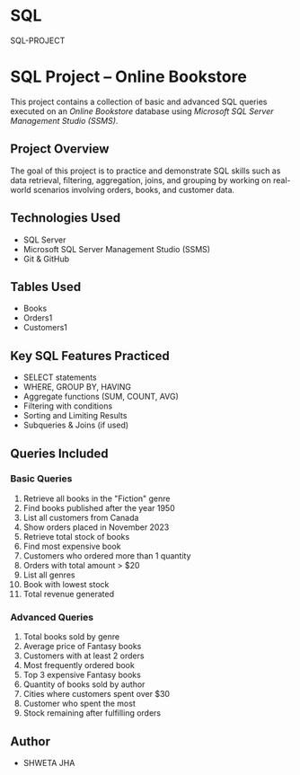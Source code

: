 # SQL
SQL-PROJECT
# SQL Project – Online Bookstore

This project contains a collection of basic and advanced SQL queries executed on an *Online Bookstore* database using *Microsoft SQL Server Management Studio (SSMS)*.

## Project Overview
The goal of this project is to practice and demonstrate SQL skills such as data retrieval, filtering, aggregation, joins, and grouping by working on real-world scenarios involving orders, books, and customer data.

## Technologies Used
- SQL Server
- Microsoft SQL Server Management Studio (SSMS)
- Git & GitHub

## Tables Used
- Books
- Orders1
- Customers1

## Key SQL Features Practiced
- SELECT statements
- WHERE, GROUP BY, HAVING
- Aggregate functions (SUM, COUNT, AVG)
- Filtering with conditions
- Sorting and Limiting Results
- Subqueries & Joins (if used)

## Queries Included

### Basic Queries
1. Retrieve all books in the "Fiction" genre
2. Find books published after the year 1950
3. List all customers from Canada
4. Show orders placed in November 2023
5. Retrieve total stock of books
6. Find most expensive book
7. Customers who ordered more than 1 quantity
8. Orders with total amount > $20
9. List all genres
10. Book with lowest stock
11. Total revenue generated

### Advanced Queries
1. Total books sold by genre
2. Average price of Fantasy books
3. Customers with at least 2 orders
4. Most frequently ordered book
5. Top 3 expensive Fantasy books
6. Quantity of books sold by author
7. Cities where customers spent over $30
8. Customer who spent the most
9. Stock remaining after fulfilling orders

## Author
- SHWETA JHA 
